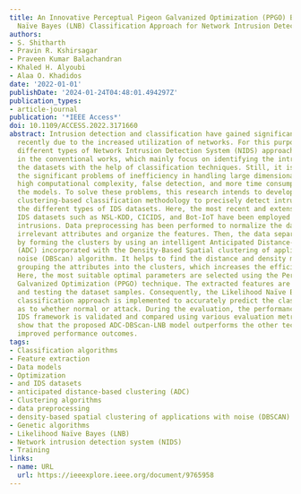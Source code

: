 ```yaml
---
title: An Innovative Perceptual Pigeon Galvanized Optimization (PPGO) Based Likelihood
  Naïve Bayes (LNB) Classification Approach for Network Intrusion Detection System
authors:
- S. Shitharth
- Pravin R. Kshirsagar
- Praveen Kumar Balachandran
- Khaled H. Alyoubi
- Alaa O. Khadidos
date: '2022-01-01'
publishDate: '2024-01-24T04:48:01.494297Z'
publication_types:
- article-journal
publication: '*IEEE Access*'
doi: 10.1109/ACCESS.2022.3171660
abstract: Intrusion detection and classification have gained significant attention
  recently due to the increased utilization of networks. For this purpose, there are
  different types of Network Intrusion Detection System (NIDS) approaches developed
  in the conventional works, which mainly focus on identifying the intrusions from
  the datasets with the help of classification techniques. Still, it is limited by
  the significant problems of inefficiency in handling large dimensional datasets,
  high computational complexity, false detection, and more time consumption for training
  the models. To solve these problems, this research intends to develop an innovative
  clustering-based classification methodology to precisely detect intrusions from
  the different types of IDS datasets. Here, the most recent and extensively used
  IDS datasets such as NSL-KDD, CICIDS, and Bot-IoT have been employed for detecting
  intrusions. Data preprocessing has been performed to normalize the dataset to eliminate
  irrelevant attributes and organize the features. Then, the data separation is applied
  by forming the clusters by using an intelligent Anticipated Distance-based Clustering
  (ADC) incorporated with the Density-Based Spatial clustering of applications with
  noise (DBScan) algorithm. It helps to find the distance and density measures for
  grouping the attributes into the clusters, which increases the efficiency of classification.
  Here, the most suitable optimal parameters are selected using the Perpetual Pigeon
  Galvanized Optimization (PPGO) technique. The extracted features are used for training
  and testing the dataset samples. Consequently, the Likelihood Naïve Bayes (LNB)
  classification approach is implemented to accurately predict the classified label
  as to whether normal or attack. During the evaluation, the performance of the proposed
  IDS framework is validated and compared using various evaluation metrics. The results
  show that the proposed ADC-DBScan-LNB model outperforms the other techniques with
  improved performance outcomes.
tags:
- Classification algorithms
- Feature extraction
- Data models
- Optimization
- and IDS datasets
- anticipated distance-based clustering (ADC)
- Clustering algorithms
- data preprocessing
- density-based spatial clustering of applications with noise (DBSCAN)
- Genetic algorithms
- Likelihood Naïve Bayes (LNB)
- Network intrusion detection system (NIDS)
- Training
links:
- name: URL
  url: https://ieeexplore.ieee.org/document/9765958
---
```

